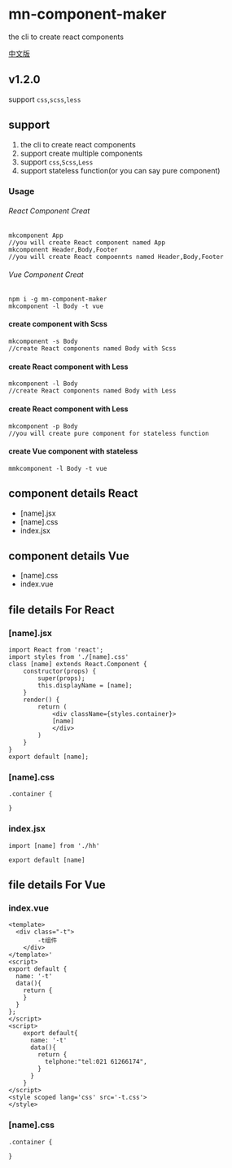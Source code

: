 # mn-component-maker

the cli to create react components

[中文版](https://github.com/caoshining/component-maker/blob/master/README-zh.md)

## v1.2.0

support `css`,`scss`,`less`

## support

1. the cli to create react components
2. support create multiple components
3. support `css`,`Scss`,`Less`
4. support stateless function(or you can say pure component)
### Usage

###### React Component Creat
```
mkcomponent App
//you will create React component named App
mkcomponent Header,Body,Footer
//you will create React compoennts named Header,Body,Footer
```
###### Vue Component Creat
```
npm i -g mn-component-maker
mkcomponent -l Body -t vue
```

#### create component with Scss
```
mkcomponent -s Body
//create React components named Body with Scss
```
#### create React component with Less
```
mkcomponent -l Body
//create React components named Body with Less
```

#### create React component with Less
```
mkcomponent -p Body
//you will create pure component for stateless function
```

#### create Vue component with stateless
```
mmkcomponent -l Body -t vue
```

## component details React

- [name].jsx
- [name].css
- index.jsx

## component details Vue
- [name].css
- index.vue
## file details For React

### [name].jsx

```
import React from 'react';
import styles from './[name].css'
class [name] extends React.Component {
    constructor(props) {
        super(props);
        this.displayName = [name];
    }
    render() {
        return (
            <div className={styles.container}>
            [name]
            </div>
        )
    }
}
export default [name];
```

### [name].css

```
.container {
  
}
```

### index.jsx

```
import [name] from './hh'

export default [name]
```

## file details For Vue

### index.vue
```
<template>
  <div class="-t">
        -t组件
    </div>
</template>'
<script>
export default {
  name: '-t'
  data(){
    return {
    }
  }
};
</script>
<script>
    export default{
      name: '-t'
      data(){
        return {
          telphone:"tel:021 61266174",
        }
      }
    }
</script>
<style scoped lang='css' src='-t.css'>
</style>
```
### [name].css

```
.container {
  
}
```